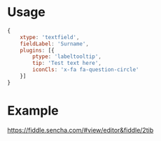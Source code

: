 # Usage

```javascript
{
	xtype: 'textfield',
	fieldLabel: 'Surname',
	plugins: [{
		ptype: 'labeltooltip',
		tip: 'Test text here',
		iconCls: 'x-fa fa-question-circle'
	}]
}
```

# Example
https://fiddle.sencha.com/#view/editor&fiddle/2tib
